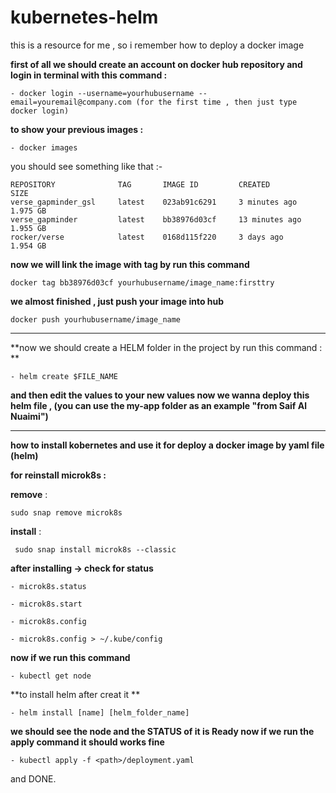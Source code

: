 # kubernetes-helm
this is a resource for me , so i remember how to deploy a docker image


**first of all we should create an account on docker hub repository
and login in terminal with this command :**


```
- docker login --username=yourhubusername --email=youremail@company.com (for the first time , then just type docker login)
```


**to show your previous images :**


```
- docker images
```


you should see something like that :- 


```
REPOSITORY              TAG       IMAGE ID         CREATED           SIZE
verse_gapminder_gsl     latest    023ab91c6291     3 minutes ago     1.975 GB
verse_gapminder         latest    bb38976d03cf     13 minutes ago    1.955 GB
rocker/verse            latest    0168d115f220     3 days ago        1.954 GB
```


**now we will link the image with tag by run this command**


``` docker tag bb38976d03cf yourhubusername/image_name:firsttry ```


**we almost finished , just push your image into hub**


```docker push yourhubusername/image_name```


---------------------------



**now we should create a HELM folder in the project
by run this command : **


```
- helm create $FILE_NAME
```


**and then edit the values to your new values 
now we wanna deploy this helm file ,
(you can use the my-app folder as an example "from Saif Al Nuaimi")**

-------------------------

**how to install kobernetes and use it for deploy a docker image by yaml file (helm)**


**for reinstall microk8s :**

**remove** :

``` sudo snap remove microk8s ```


**install** :

``` sudo snap install microk8s --classic```


**after installing -> check for status** 


```- microk8s.status```


```- microk8s.start```


```- microk8s.config```


```- microk8s.config > ~/.kube/config```


**now if we run this command**


```- kubectl get node```

**to install helm after creat it **


```- helm install [name] [helm_folder_name]```



**we should see the node and the STATUS of it is Ready
now if we run the apply command it should works fine**


```- kubectl apply -f <path>/deployment.yaml```


and DONE.
